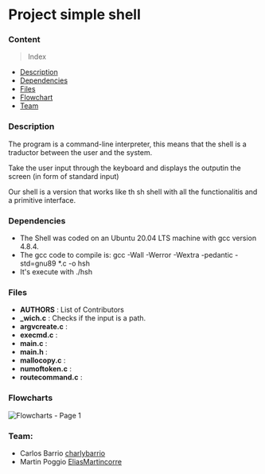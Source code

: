 # Project simple shell

### Content

> Index

- [Description](#Description)
- [Dependencies](#Dependencies)
- [Files](#Files)
- [Flowchart](#Flowchart)
- [Team](#Team)

### Description

The program is a command-line interpreter, this means that the shell is a traductor between the user and the system. 

Take the user input through the keyboard and displays the outputin the screen (in form of standard input)

Our shell is a version that works like th sh shell with all the functionalitis and a primitive interface.

### Dependencies

- The Shell was coded on an Ubuntu 20.04 LTS machine with gcc version 4.8.4.
- The gcc code to compile is: gcc -Wall -Werror -Wextra -pedantic -std=gnu89 *.c -o hsh
- It's execute with ./hsh

### Files 
- **AUTHORS** : List of Contributors
- **_wich.c** : Checks if the input is a path.
- **argvcreate.c** : 
- **execmd.c** :
- **main.c** :
- **main.h** :
- **mallocopy.c** :
- **numoftoken.c** :
- **routecommand.c** :

### Flowcharts

![Flowcharts - Page 1](https://user-images.githubusercontent.com/113919382/206513016-c0f65765-d3c7-4a89-a783-5b7ae431878d.png)

### Team:

* Carlos Barrio [charlybarrio](https://github.com/charlybarrio)
* Martin Poggio [EliasMartincorre](https://github.com/EliasMartincorre)
